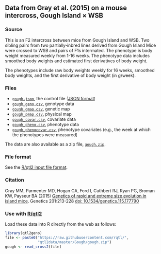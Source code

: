 ## Data from Gray et al. (2015) on a mouse intercross, Gough Island &times; WSB

### Source

This is an F2 intercross between mice from Gough Island and WSB.
Two sibling pairs from two partially-inbred lines derived from Gough
Island Mice were crossed to WSB and pairs of F1s intermated.
The phenotype is body weight measured weekly from 1-16 weeks.
The phenotype data includes smoothed body weights and estimated first
derivatives of body weight.

The phenotypes include raw body weights weekly for 16 weeks, smoothed
body weights, and the first derivative of body weight (in g/week).

### Files

- [`gough.json`](gough.json), the control file ([JSON format](http://www.json.org/))
- [`gough_geno.csv`](gough_geno.csv), genotype data
- [`gough_gmap.csv`](gough_gmap.csv), genetic map
- [`gough_pmap.csv`](gough_pmap.csv), physical map
- [`gough_covar.csv`](gough_covar.csv), covariate data
- [`gough_pheno.csv`](gough_pheno.csv), phenotype data
- [`gough_phenocovar.csv`](gough_phenocovar.csv), phenotype covariates
  (e.g., the week at which the phenotypes were measured)

The data are also available as a zip file, [`gough.zip`](gough.zip).

### File format

See the [R/qtl2 input file format](http://kbroman.org/qtl2/assets/vignettes/input_files.html).

### Citation

Gray MM, Parmenter MD, Hogan CA, Ford I, Cuthbert RJ, Ryan PG, Broman
KW, Payseur BA (2015)
[Genetics of rapid and extreme size evolution in island mice](http://www.ncbi.nlm.nih.gov/pubmed/26199233).
Genetics 201:213-228
[doi: 10.1534/genetics.115.177790](http://doi.org/10.1534/genetics.115.177790)

### Use with [R/qtl2](http://kbroman.org/qtl2)

Load these data into R directly from the web as follows:

```r
library(qtl2geno)
file <- paste0("https://raw.githubusercontent.com/rqtl/",
               "qtl2data/master/Gough/gough.zip")
gough <- read_cross2(file)
```

